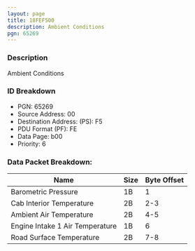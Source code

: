 ```yaml
---
layout: page
title: 18FEF500
description: Ambient Conditions
pgn: 65269
---
```


### Description

Ambient Conditions

### ID Breakdown
* PGN: 65269
* Source Address: 00
* Destination Address: (PS): F5
* PDU Format (PF): FE
* Data Page: b00
* Priority: 6
### Data Packet Breakdown:

| Name | Size | Byte Offset |
| ---- | ---- | ----------- |
| Barometric Pressure | 1B | 1 |
| Cab Interior Temperature | 2B | 2-3 |
| Ambient Air Temperature | 2B | 4-5 |
| Engine Intake 1 Air Temperature | 1B | 6 |
| Road Surface Temperature | 2B | 7-8 |
